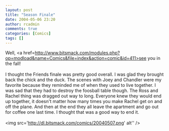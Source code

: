 ```yaml
---
layout: post
title: "Season Finale"
date: 2004-05-06 23:20
author: rcadmin
comments: true
categories: [Comics]
tags: []
---
```

Well, <a href=http://www.bitsmack.com/modules.php?op=modload&name=Comics&file=index&action=comic&id=411>see you in the fall!</a>
<br />
<br />
I thought the Friends finale was pretty good overall. I was glad they brought back the chick and the duck. The scenes with Joey and Chandler were my favorite because they reminded me of when they used to live together. I was sad that they had to destroy the foosball table though. The Ross and Rachel thing was dragged out way to long. Everyone knew they would end up together, it doesn't matter how many times you make Rachel get on and off the plane. And then at the end they all leave the apartment and go out for coffee one last time. I thought that was a good way to end it. <br /><br /><!--more--><img src='http://dl.bitsmack.com/comics/20040507.png' alt'' />
